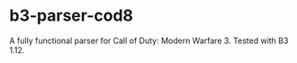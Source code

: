 # b3-parser-cod8
A fully functional parser for Call of Duty: Modern Warfare 3. Tested with B3 1.12.

